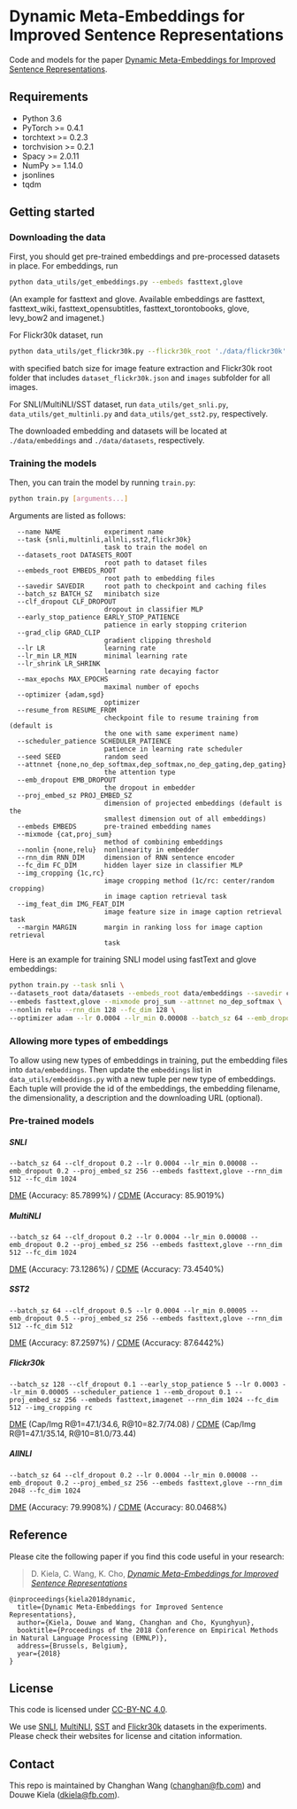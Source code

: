 # Dynamic Meta-Embeddings for Improved Sentence Representations
Code and models for the paper [Dynamic Meta-Embeddings for Improved Sentence Representations](https://arxiv.org/pdf/1804.07983.pdf).

## Requirements

* Python 3.6
* PyTorch >= 0.4.1
* torchtext >= 0.2.3
* torchvision >= 0.2.1
* Spacy >= 2.0.11
* NumPy >= 1.14.0
* jsonlines
* tqdm

## Getting started

### Downloading the data
First, you should get pre-trained embeddings and pre-processed datasets in place. For embeddings, run
```bash
python data_utils/get_embeddings.py --embeds fasttext,glove
```
(An example for fasttext and glove. Available embeddings are fasttext, fasttext_wiki, fasttext_opensubtitles, fasttext_torontobooks, glove, levy_bow2 and imagenet.)

For Flickr30k dataset, run
```bash
python data_utils/get_flickr30k.py --flickr30k_root './data/flickr30k' --batch_size 32
```
with specified batch size for image feature extraction and Flickr30k root folder that includes `dataset_flickr30k.json` and `images` subfolder for all images.

For SNLI/MultiNLI/SST dataset, run `data_utils/get_snli.py`, `data_utils/get_multinli.py` and `data_utils/get_sst2.py`, respectively.

The downloaded embedding and datasets will be located at `./data/embeddings` and `./data/datasets`, respectively.
### Training the models
Then, you can train the model by running `train.py`:
```bash
python train.py [arguments...]
```
Arguments are listed as follows:
```
  --name NAME           experiment name
  --task {snli,multinli,allnli,sst2,flickr30k}
                        task to train the model on
  --datasets_root DATASETS_ROOT
                        root path to dataset files
  --embeds_root EMBEDS_ROOT
                        root path to embedding files
  --savedir SAVEDIR     root path to checkpoint and caching files
  --batch_sz BATCH_SZ   minibatch size
  --clf_dropout CLF_DROPOUT
                        dropout in classifier MLP
  --early_stop_patience EARLY_STOP_PATIENCE
                        patience in early stopping criterion
  --grad_clip GRAD_CLIP
                        gradient clipping threshold
  --lr LR               learning rate
  --lr_min LR_MIN       minimal learning rate
  --lr_shrink LR_SHRINK
                        learning rate decaying factor
  --max_epochs MAX_EPOCHS
                        maximal number of epochs
  --optimizer {adam,sgd}
                        optimizer
  --resume_from RESUME_FROM
                        checkpoint file to resume training from (default is
                        the one with same experiment name)
  --scheduler_patience SCHEDULER_PATIENCE
                        patience in learning rate scheduler
  --seed SEED           random seed
  --attnnet {none,no_dep_softmax,dep_softmax,no_dep_gating,dep_gating}
                        the attention type
  --emb_dropout EMB_DROPOUT
                        the dropout in embedder
  --proj_embed_sz PROJ_EMBED_SZ
                        dimension of projected embeddings (default is the
                        smallest dimension out of all embeddings)
  --embeds EMBEDS       pre-trained embedding names
  --mixmode {cat,proj_sum}
                        method of combining embeddings
  --nonlin {none,relu}  nonlinearity in embedder
  --rnn_dim RNN_DIM     dimension of RNN sentence encoder
  --fc_dim FC_DIM       hidden layer size in classifier MLP
  --img_cropping {1c,rc}
                        image cropping method (1c/rc: center/random cropping)
                        in image caption retrieval task
  --img_feat_dim IMG_FEAT_DIM
                        image feature size in image caption retrieval task
  --margin MARGIN       margin in ranking loss for image caption retrieval
                        task
```
Here is an example for training SNLI model using fastText and glove embeddings:
```bash
python train.py --task snli \
--datasets_root data/datasets --embeds_root data/embeddings --savedir checkpoints \
--embeds fasttext,glove --mixmode proj_sum --attnnet no_dep_softmax \
--nonlin relu --rnn_dim 128 --fc_dim 128 \
--optimizer adam --lr 0.0004 --lr_min 0.00008 --batch_sz 64 --emb_dropout 0.2 --clf_dropout 0.2
```
### Allowing more types of embeddings
To allow using new types of embeddings in training, put the embedding files into `data/embeddings`. Then update the
 `embeddings` list in `data_utils/embeddings.py` with a new tuple per new type of embeddings. Each tuple will provide the id of the 
 embeddings, the embedding filename, the dimensionality, a description and the downloading URL (optional). 

### Pre-trained models
##### SNLI
```--batch_sz 64 --clf_dropout 0.2 --lr 0.0004 --lr_min 0.00008 --emb_dropout 0.2 --proj_embed_sz 256 --embeds fasttext,glove --rnn_dim 512 --fc_dim 1024```

[DME](https://s3.amazonaws.com/fair-dme/snli_dme.checkpoint) (Accuracy: 85.7899%) / [CDME](https://s3.amazonaws.com/fair-dme/snli_cdme.checkpoint) (Accuracy: 85.9019%)
##### MultiNLI
```--batch_sz 64 --clf_dropout 0.2 --lr 0.0004 --lr_min 0.00008 --emb_dropout 0.2 --proj_embed_sz 256 --embeds fasttext,glove --rnn_dim 512 --fc_dim 1024```

[DME](https://s3.amazonaws.com/fair-dme/multinli_dme.checkpoint) (Accuracy: 73.1286%) / [CDME](https://s3.amazonaws.com/fair-dme/multinli_cdme.checkpoint) (Accuracy: 73.4540%)
##### SST2
```--batch_sz 64 --clf_dropout 0.5 --lr 0.0004 --lr_min 0.00005 --emb_dropout 0.5 --proj_embed_sz 256 --embeds fasttext,glove --rnn_dim 512 --fc_dim 512``` 

[DME](https://s3.amazonaws.com/fair-dme/sst2_dme.checkpoint) (Accuracy: 87.2597%) / [CDME](https://s3.amazonaws.com/fair-dme/sst2_cdme.checkpoint) (Accuracy: 87.6442%)
##### Flickr30k
```--batch_sz 128 --clf_dropout 0.1 --early_stop_patience 5 --lr 0.0003 --lr_min 0.00005 --scheduler_patience 1 --emb_dropout 0.1 --proj_embed_sz 256 --embeds fasttext,imagenet --rnn_dim 1024 --fc_dim 512 --img_cropping rc```

[DME](https://s3.amazonaws.com/fair-dme/flickr30k_dme.checkpoint) (Cap/Img R@1=47.1/34.6, R@10=82.7/74.08) / [CDME](https://s3.amazonaws.com/fair-dme/flickr30k_cdme.checkpoint) (Cap/Img R@1=47.1/35.14, R@10=81.0/73.44) 

##### AllNLI
```--batch_sz 64 --clf_dropout 0.2 --lr 0.0004 --lr_min 0.00008 --emb_dropout 0.2 --proj_embed_sz 256 --embeds fasttext,glove --rnn_dim 2048 --fc_dim 1024```

[DME](https://s3.amazonaws.com/fair-dme/allnli_dme.checkpoint) (Accuracy: 79.9908%) / [CDME](https://s3.amazonaws.com/fair-dme/allnli_cdme.checkpoint) (Accuracy: 80.0468%)

## Reference
Please cite the following paper if you find this code useful in your research:

> D. Kiela, C. Wang, K. Cho, [*Dynamic Meta-Embeddings for Improved Sentence Representations*](https://arxiv.org/abs/1804.07983)


```
@inproceedings{kiela2018dynamic,
  title={Dynamic Meta-Embeddings for Improved Sentence Representations},
  author={Kiela, Douwe and Wang, Changhan and Cho, Kyunghyun},
  booktitle={Proceedings of the 2018 Conference on Empirical Methods in Natural Language Processing (EMNLP)},
  address={Brussels, Belgium},
  year={2018}
}
```

## License

This code is licensed under [CC-BY-NC 4.0](https://creativecommons.org/licenses/by-nc/4.0/). 

We use [SNLI](https://nlp.stanford.edu/projects/snli/), [MultiNLI](https://www.nyu.edu/projects/bowman/multinli/), 
[SST](https://nlp.stanford.edu/sentiment/) and [Flickr30k](http://hockenmaier.cs.illinois.edu/DenotationGraph/) datasets 
in the experiments. Please check their websites for license and citation information.


## Contact
This repo is maintained by Changhan Wang ([changhan@fb.com](mailto:changhan@fb.com)) and Douwe Kiela ([dkiela@fb.com](mailto:dkiela@fb.com)).
